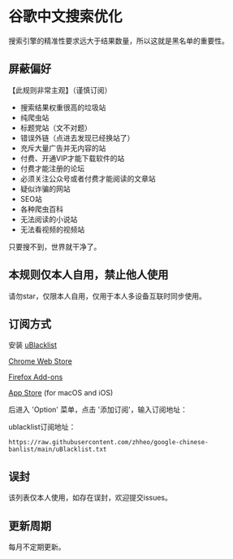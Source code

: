 # 谷歌中文搜索优化

搜索引擎的精准性要求远大于结果数量，所以这就是黑名单的重要性。

## 屏蔽偏好

【此规则非常主观】（谨慎订阅）

- 搜索结果权重很高的垃圾站
- 纯爬虫站
- 标题党站（文不对题）
- 错误外链（点进去发现已经换站了）
- 充斥大量广告并无内容的站
- 付费、开通VIP才能下载软件的站
- 付费才能注册的论坛
- 必须关注公众号或者付费才能阅读的文章站
- 疑似诈骗的网站
- SEO站
- 各种爬虫百科
- 无法阅读的小说站
- 无法看视频的视频站

只要搜不到，世界就干净了。

## 本规则仅本人自用，禁止他人使用

请勿star，仅限本人自用，仅用于本人多设备互联时同步使用。

## 订阅方式

安装 [uBlacklist](https://github.com/iorate/uBlacklist)

[Chrome Web Store](https://chrome.google.com/webstore/detail/ublacklist/pncfbmialoiaghdehhbnbhkkgmjanfhe)

[Firefox Add-ons](https://addons.mozilla.org/en-US/firefox/addon/ublacklist/)

[App Store](https://apps.apple.com/us/app/ublacklist-for-safari/id1547912640) (for macOS and iOS)

后进入 'Option' 菜单，点击 '添加订阅'，输入订阅地址：

ublacklist订阅地址：
```
https://raw.githubusercontent.com/zhheo/google-chinese-banlist/main/uBlacklist.txt
```

## 误封

该列表仅本人使用，如存在误封，欢迎提交issues。

## 更新周期

每月不定期更新。
